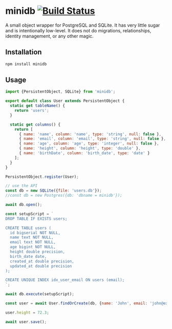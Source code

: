 # minidb [![Build Status](https://www.travis-ci.com/zhm/minidb.svg?branch=master)](https://www.travis-ci.com/zhm/minidb)

A small object wrapper for PostgreSQL and SQLite. It has very little sugar and is intentionally low-level. It does not do migrations, relationships, identity management, or any other magic.

## Installation

```sh
npm install minidb
```


## Usage

```js
import {PersistentObject, SQLite} from 'minidb';

export default class User extends PersistentObject {
  static get tableName() {
    return 'users';
  }

  static get columns() {
    return [
      { name: 'name', column: 'name', type: 'string', null: false },
      { name: 'email', column: 'email', type: 'string', null: false },
      { name: 'age', column: 'age', type: 'integer', null: false },
      { name: 'height', column: 'height', type: 'double' },
      { name: 'birthDate', column: 'birth_date', type: 'date' }
    ];
  }
}

PersistentObject.register(User);

// use the API
const db = new SQLite({file: 'users.db'});
//const db = new Postgres({db: 'dbname = minidb'});

await db.open();

const setupScript = `
DROP TABLE IF EXISTS users;

CREATE TABLE users (
  id bigserial NOT NULL,
  name text NOT NULL,
  email text NOT NULL,
  age bigint NOT NULL,
  height double precision,
  birth_date date,
  created_at double precision,
  updated_at double precision
);

CREATE UNIQUE INDEX idx_user_email ON users (email);
`;

await db.execute(setupScript);

const user = await User.findOrCreate(db, {name: 'John', email: 'john@example.com', age: 30});

user.height = 72.3;

await user.save();
```

